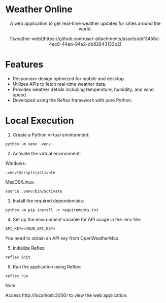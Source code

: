 # Weather Online

<p align="center">
A web application to get real-time weather updates for cities around the world.
</p>

<p align="center">
![weather-web](https://github.com/user-attachments/assets/abf3458c-4ec8-44eb-94e2-db82843133b2)
</p>

# Features

* Responsive design optimized for mobile and desktop.
* Utilizes APIs to fetch real-time weather data.
* Provides weather details including temperature, humidity, and wind speed.
* Developed using the Reflex framework with pure Python.

# Local Execution

1. Create a Python virtual environment:
```
python -m venv .venv
```

2. Activate the virtual environment:

Windows:
```
.venv\Scripts\activate
```
MacOS/Linux:
```
source .venv/bin/activate
```

3. Install the required dependencies:
```
python -m pip install -r requirements.txt
```

4. Set up the environment variable for API usage in the .env file:
```
API_KEY=<YOUR_API_KEY>
```

You need to obtain an API key from OpenWeatherMap.

5. Initialize Reflex:
```
reflex init
```

6. Run the application using Reflex:
```
reflex run
```


> [!NOTE]
> Access http://localhost:3000/ to view the web application.
